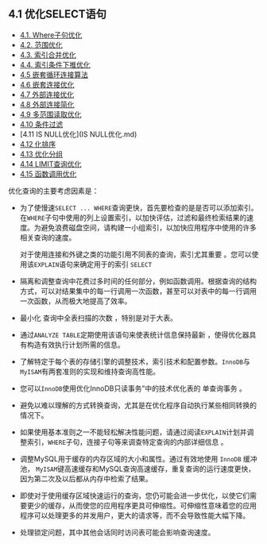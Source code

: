 ## 4.1 优化SELECT语句
- [4.1. Where子句优化](WHERE子句优化.md)
- [4.2. 范围优化](范围优化.md)
- [4.3. 索引合并优化](索引合并优化.md)
- [4.4. 索引条件下推优化](索引条件下推优化.md)
- [4.5 嵌套循环连接算法](嵌套循环连接算法.md)
- [4.6 嵌套连接优化](嵌套连接接优化.md)
- [4.7 外部连接优化](外部连接优化.md)
- [4.8 外部连接简化](外部连接简化.md)
- [4.9 多范围读取优化](多范围读取优化.md)
- [4.10 条件过滤](条件过滤.md)
- [4.11 IS NULL优化](IS NULL优化.md)
- [4.12 化排序](优化排序.md)
- [4.13 优化分组](优化分组.md)
- [4.14 LIMIT查询优化](LIMIT查询优化.md)
- [4.15 函数调用优化](函数调用优化.md)

优化查询的主要考虑因素是：

- 为了使慢速`SELECT ... WHERE`查询更快，首先要检查的是是否可以添加索引。在`WHERE`子句中使用的列上设置索引，以加快评估，过滤和最终检索结果的速度。为避免浪费磁盘空间，请构建一小组索引，以加快应用程序中使用的许多相关查询的速度。

  对于使用连接和外键之类的功能引用不同表的查询，索引尤其重要 。您可以使用该`EXPLAIN`语句来确定用于的索引 `SELECT`

- 隔离和调整查询中花费过多时间的任何部分，例如函数调用。根据查询的结构方式，可以对结果集中的每一行调用一次函数，甚至可以对表中的每一行调用一次函数，从而极大地提高了效率。

- 最小化 查询中全表扫描的次数 ，特别是对于大表。

- 通过`ANALYZE TABLE`定期使用该语句来使表统计信息保持最新 ，使得优化器具有构造有效执行计划所需的信息。

- 了解特定于每个表的存储引擎的调整技术，索引技术和配置参数。`InnoDB`与 `MyISAM`有两套准则的实现和维持查询高性能。

- 您可以`InnoDB`使用优化InnoDB只读事务”中的技术优化表的 单查询事务 。

- 避免以难以理解的方式转换查询，尤其是在优化程序自动执行某些相同转换的情况下。

- 如果使用基本准则之一不能轻松解决性能问题，请通过阅读`EXPLAIN`计划并调整索引，`WHERE`子句，连接子句等来调查特定查询的内部详细信息 。

- 调整MySQL用于缓存的内存区域的大小和属性。通过有效地使用 `InnoDB` 缓冲池， `MyISAM`键高速缓存和MySQL查询高速缓存，重复查询的运行速度更快，因为第二次及以后都从内存中检索了结果。

- 即使对于使用缓存区域快速运行的查询，您仍可能会进一步优化，以使它们需要更少的缓存，从而使您的应用程序更具可伸缩性。可伸缩性意味着您的应用程序可以处理更多的并发用户，更大的请求等，而不会导致性能大幅下降。

- 处理锁定问题，其中其他会话同时访问表可能会影响查询速度。
